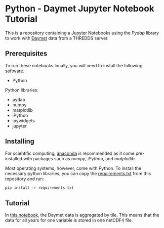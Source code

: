 # Python - Daymet Jupyter Notebook Tutorial

This is a repository containing a Jupyter Notebooks using the *Pydap* library to work with [Daymet](https://daymet.ornl.gov/) data from a THREDDS server.

## Prerequisites
To run these notebooks locally, you will need to install the following software.

* Python

Python libraries:
* pydap
* numpy
* matplotlib
* iPython
* ipywidgets
* jupyter

## Installing
For scientific computing, [anaconda](https://conda.io/docs/user-guide/install/index.html) is recommended as it come pre-installed with packages such as *numpy*, *iPython*, and *matplotlib*.

Most operating systems, however, come with Python. To install the necessary python libraries, you can copy the [requirements.txt](https://raw.githubusercontent.com/ornldaac/daymet_normals_anomalies_tiles/master/requirements.txt) from this repository and run:

```bash
pip install -r requirements.txt
```
## Tutorial
In [this notebook](https://github.com/ornldaac/daymet_normals_anomalies_tiles/blob/master/daymet_normals_anomalies_agg_tiles.ipynb), the Daymet data is aggregated by tile. This means
that the data for all years for one variable is stored in one netCDF4 file.
